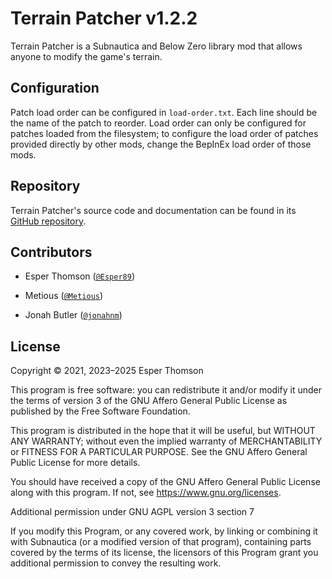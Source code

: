 # Terrain Patcher v1.2.2

Terrain Patcher is a Subnautica and Below Zero library mod that allows anyone to modify the game's
terrain.

## Configuration

Patch load order can be configured in `load-order.txt`. Each line should be the name of the patch to
reorder. Load order can only be configured for patches loaded from the filesystem; to configure the
load order of patches provided directly by other mods, change the BepInEx load order of those mods.

## Repository

Terrain Patcher's source code and documentation can be found in its [GitHub
repository](https://github.com/Esper89/Subnautica-TerrainPatcher).

## Contributors

- Esper Thomson ([`@Esper89`](https://github.com/Esper89))

- Metious ([`@Metious`](https://github.com/Metious))

- Jonah Butler ([`@jonahnm`](https://github.com/jonahnm))

## License

Copyright © 2021, 2023–2025 Esper Thomson

This program is free software: you can redistribute it and/or modify it under the terms of version
3 of the GNU Affero General Public License as published by the Free Software Foundation.

This program is distributed in the hope that it will be useful, but WITHOUT ANY WARRANTY; without
even the implied warranty of MERCHANTABILITY or FITNESS FOR A PARTICULAR PURPOSE. See the GNU Affero
General Public License for more details.

You should have received a copy of the GNU Affero General Public License along with this program.
If not, see <https://www.gnu.org/licenses>.

Additional permission under GNU AGPL version 3 section 7

If you modify this Program, or any covered work, by linking or combining it with Subnautica (or a
modified version of that program), containing parts covered by the terms of its license, the
licensors of this Program grant you additional permission to convey the resulting work.
